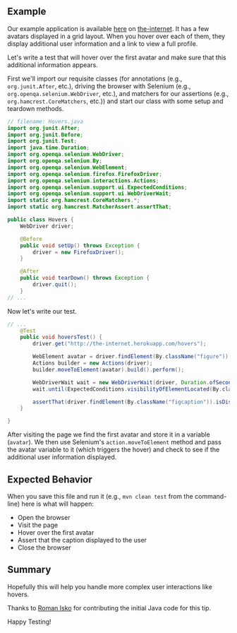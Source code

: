 ## Example

Our example application is available [here](http://the-internet.herokuapp.com/hovers) on [the-internet](http://github.com/tourdedave/the-internet). It has a few avatars displayed in a grid layout. When you hover over each of them, they display additional user information and a link to view a full profile.

Let's write a test that will hover over the first avatar and make sure that this additional information appears.

First we'll import our requisite classes (for annotations (e.g., `org.junit.After`, etc.), driving the browser with Selenium (e.g., `org.openqa.selenium.WebDriver`, etc.), and matchers for our assertions (e.g., `org.hamcrest.CoreMatchers`, etc.)) and start our class with some setup and teardown methods.

```java
// filename: Hovers.java
import org.junit.After;
import org.junit.Before;
import org.junit.Test;
import java.time.Duration;
import org.openqa.selenium.WebDriver;
import org.openqa.selenium.By;
import org.openqa.selenium.WebElement;
import org.openqa.selenium.firefox.FirefoxDriver;
import org.openqa.selenium.interactions.Actions;
import org.openqa.selenium.support.ui.ExpectedConditions;
import org.openqa.selenium.support.ui.WebDriverWait;
import static org.hamcrest.CoreMatchers.*;
import static org.hamcrest.MatcherAssert.assertThat;

public class Hovers {
    WebDriver driver;

    @Before
    public void setUp() throws Exception {
        driver = new FirefoxDriver();
    }

    @After
    public void tearDown() throws Exception {
        driver.quit();
    }
// ...
```

Now let's write our test.

```java
// ...
    @Test
    public void hoversTest() {
        driver.get("http://the-internet.herokuapp.com/hovers");

        WebElement avatar = driver.findElement(By.className("figure"));
        Actions builder = new Actions(driver);
        builder.moveToElement(avatar).build().perform();

        WebDriverWait wait = new WebDriverWait(driver, Duration.ofSeconds(5));
        wait.until(ExpectedConditions.visibilityOfElementLocated(By.className("figcaption")));

        assertThat(driver.findElement(By.className("figcaption")).isDisplayed(), is(Boolean.TRUE));
    }

}
```

After visiting the page we find the first avatar and store it in a variable (`avatar`). We then use Selenium's `action.moveToElement` method and pass the avatar variable to it (which triggers the hover) and check to see if the additional user information displayed.


## Expected Behavior

When you save this file and run it (e.g., `mvn clean test` from the command-line) here is what will happen:

+ Open the browser
+ Visit the page
+ Hover over the first avatar
+ Assert that the caption displayed to the user
+ Close the browser

## Summary

Hopefully this will help you handle more complex user interactions like hovers.

Thanks to [Roman Isko](https://github.com/RomanIsko) for contributing the initial Java code for this tip.

Happy Testing!
